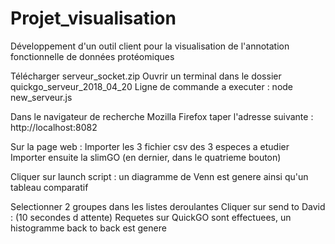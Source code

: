 # Projet_visualisation
Développement d'un outil client pour la visualisation de l'annotation fonctionnelle de données protéomiques

Télécharger serveur_socket.zip
Ouvrir un terminal dans le dossier quickgo_serveur_2018_04_20
Ligne de commande a executer : node new_serveur.js

Dans le navigateur de recherche Mozilla Firefox taper l'adresse suivante : http://localhost:8082

Sur la page web :
Importer les 3 fichier csv des 3 especes a etudier
Importer ensuite la slimGO (en dernier, dans le quatrieme bouton)

Cliquer sur launch script : un diagramme de Venn est genere ainsi qu'un tableau comparatif

Selectionner 2 groupes dans les listes deroulantes
Cliquer sur send to David : (10 secondes d attente) Requetes sur QuickGO sont effectuees, un histogramme back to back est genere
